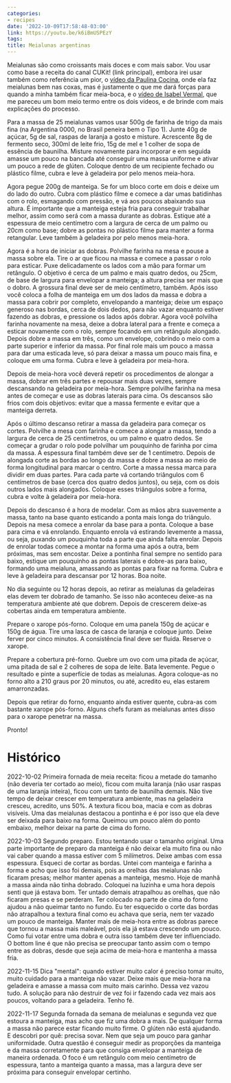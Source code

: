 ```yaml
---
categories:
- recipes
date: '2022-10-09T17:58:48-03:00'
link: https://youtu.be/k6iBmUSPEzY
tags:
title: Meialunas argentinas
---
```


Meialunas são como croissants mais doces e com mais sabor. Vou usar como base a receita do canal CUKit! (link principal), embora irei usar também como referência um pior, o [vídeo da Paulina Cocina](https://youtu.be/N_PcT2diLcM), onde ela faz meialunas bem nas coxas, mas é justamente o que me dará forças para quando a minha também ficar meia-boca, e o [vídeo de Isabel Vermal](https://youtu.be/gpVHElzSebg), que me pareceu um bom meio termo entre os dois vídeos, e de brinde com mais explicações do processo.

Para a massa de 25 meialunas vamos usar 500g de farinha de trigo da mais fina (na Argentina 0000, no Brasil peneira bem o Tipo 1). Junte 40g de açúcar, 5g de sal, raspas de laranja a gosto e misture. Acrescente 8g de fermento seco, 300ml de leite frio, 15g de mel e 1 colher de sopa de essência de baunilha. Misture novamente para incorporar e em seguida amasse um pouco na bancada até conseguir uma massa uniforme e ativar um pouco a rede de glúten. Coloque dentro de um recipiente fechado ou plástico filme, cubra e leve à geladeira por pelo menos meia-hora.

Agora pegue 200g de manteiga. Se for um bloco corte em dois e deixe um do lado do outro. Cubra com plástico filme e comece a dar umas batidinhas com o rolo, esmagando com pressão, e vá aos poucos abaixando sua altura. É importante que a manteiga esteja fria para conseguir trabalhar melhor, assim como será com a massa durante as dobras. Estique até a espessura de meio centímetro com a largura de cerca de um palmo ou 20cm como base; dobre as pontas no plástico filme para manter a forma retangular. Leve também à geladeira por pelo menos meia-hora.

Agora é a hora de iniciar as dobras. Polvilhe farinha na mesa e pouse a massa sobre ela. Tire o ar que ficou na massa e comece a passar o rolo para esticar. Puxe delicadamente os lados com a mão para formar um retângulo. O objetivo é cerca de um palmo e mais quatro dedos, ou 25cm, de base de largura para envelopar a manteiga; a altura precisa ser mais que o dobro. A grossura final deve ser de meio centímetro, também. Após isso você coloca a folha de manteiga em um dos lados da massa e dobra a massa para cobrir por completo, envelopando a manteiga; deixe um espaço generoso nas bordas, cerca de dois dedos, para não vazar enquanto estiver fazendo as dobras, e pressione os lados após dobrar. Agora você polvilha farinha novamente na mesa, deixe a dobra lateral para a frente e começa a esticar novamente com o rolo, sempre focando em um retângulo alongado. Depois dobre a massa em três, como um envelope, cobrindo o meio com a parte superior e inferior da massa. Por final role mais um pouco a massa para dar uma esticada leve, só para deixar a massa um pouco mais fina, e coloque em uma forma. Cubra e leve à geladeira por meia-hora.

Depois de meia-hora você deverá repetir os procedimentos de alongar a massa, dobrar em três partes e repousar mais duas vezes, sempre descansando na geladeira por meia-hora. Sempre polvilhe farinha na mesa antes de começar e use as dobras laterais para cima. Os descansos são frios com dois objetivos: evitar que a massa fermente e evitar que a manteiga derreta.

Após o último descanso retirar a massa da geladeira para começar os cortes. Polvilhe a mesa com farinha e comece a alongar a massa, tendo a largura de cerca de 25 centímetros, ou um palmo e quatro dedos. Se começar a grudar o rolo pode polvilhar um pouquinho de farinha por cima da massa. A espessura final também deve ser de 1 centímetro. Depois de alongada corte as bordas ao longo da massa e dobre a massa ao meio de forma longitudinal para marcar o centro. Corte a massa nessa marca para dividir em duas partes. Para cada parte vá cortando triângulos com 6 centímetros de base (cerca dos quatro dedos juntos), ou seja, com os dois outros lados mais alongados. Coloque esses triângulos sobre a forma, cubra e volte à geladeira por meia-hora.

Depois do descanso é a hora de modelar. Com as mãos abra suavemente a massa, tanto na base quanto esticando a ponta mais longa do triângulo. Depois na mesa comece a enrolar da base para a ponta. Coloque a base para cima e vá enrolando. Enquanto enrola vá estirando levemente a massa, ou seja, puxando um pouquinha toda a parte que ainda falta enrolar. Depois de enrolar todas comece a montar na forma uma após a outra, bem próximas, mas sem encostar. Deixe a pontinha final sempre no sentido para baixo, estique um pouquinho as pontas laterais e dobre-as para baixo, formando uma meialuna, amassando as pontas para fixar na forma. Cubra e leve à geladeira para descansar por 12 horas. Boa noite.

No dia seguinte ou 12 horas depois, ao retirar as meialunas da geladeiras elas devem ter dobrado de tamanho. Se isso não aconteceu deixe-as na temperatura ambiente até que dobrem. Depois de crescerem deixe-as cobertas ainda em temperatura ambiente.

Prepare o xarope pós-forno. Coloque em uma panela 150g de açúcar e 150g de água. Tire uma lasca de casca de laranja e coloque junto. Deixe ferver por cinco minutos. A consistência final deve ser fluida. Reserve o xarope.

Prepare a cobertura pré-forno. Quebre um ovo com uma pitada de açúcar, uma pitada de sal e 2 colheres de sopa de leite. Bata levemente. Pegue o resultado e pinte a superfície de todas as meialunas. Agora coloque-as no forno alto a 210 graus por 20 minutos, ou até, acredito eu, elas estarem amarronzadas.

Depois que retirar do forno, enquanto ainda estiver quente, cubra-as com bastante xarope pós-forno. Alguns chefs furam as meialunas antes disso para o xarope penetrar na massa.

Pronto!

# Histórico

2022-10-02 Primeira fornada de meia receita: ficou a metade do tamanho (não deveria ter cortado ao meio), ficou com muita laranja (não usar raspas de uma laranja inteira), ficou com um tanto de baunilha demais. Não tive tempo de deixar crescer em temperatura ambiente, mas na geladeira cresceu, acredito, uns 50%. A textura ficou boa, macia e com as dobras visíveis. Uma das meialunas destacou a pontinha e é por isso que ela deve ser deixada para baixo na forma. Queimou um pouco além do ponto embaixo, melhor deixar na parte de cima do forno.

2022-10-03 Segundo preparo. Estou tentando usar o tamanho original. Uma parte importante de preparo da manteiga é não deixar ela muito fina ou não vai caber quando a massa estiver com 5 milímetros. Deixe ambas com essa espessura. Esqueci de cortar as bordas. Untei com manteiga e farinha a forma e acho que isso foi demais, pois as orelhas das meialunas não ficaram presas; melhor manter apenas a manteiga, mesmo. Hoje de manhã a massa ainda não tinha dobrado. Coloquei na luzinha e uma hora depois senti que já estava bom. Ter untado demais atrapalhou as orelhas, que não ficaram presas e se perderam. Ter colocado na parte de cima do forno ajudou a não queimar tanto no fundo. Eu ter esquecido o corte das bordas não atrapalhou a textura final como eu achava que seria, nem ter vazado um pouco de manteiga. Manter mais de meia-hora entre as dobras parece que tornou a massa mais maleável, pois ela já estava crescendo um pouco. Como fui votar entre uma dobra e outra isso também deve ter influenciado. O bottom line é que não precisa se preocupar tanto assim com o tempo entre as dobras, desde que seja acima de meia-hora e mantenha a massa fria.

2022-11-15 Dica "mental": quando estiver muito calor é preciso tomar muito, muito cuidado para a manteiga não vazar. Deixe mais que meia-hora na geladeira e amasse a massa com muito mais carinho. Dessa vez vazou tudo. A solução para não destruir de vez foi ir fazendo cada vez mais aos poucos, voltando para a geladeira. Tenho fé.

2022-11-17 Segunda fornada da semana de meialunas e segunda vez que estoura a manteiga, mas acho que fiz uma dobra a mais. De qualquer forma a massa não parece estar ficando muito firme. O glúten não está ajudando. E descobri por quê: precisa sovar. Nem que seja um pouco para ganhar uniformidade. Outra questão é conseguir medir as proporções da manteiga e da massa corretamente para que consiga envelopar a manteiga de maneira ordenada. O foco é um retângulo com meio centímetro de espessura, tanto a manteiga quanto a massa, mas a largura deve ser próxima para conseguir envelopar certinho.
